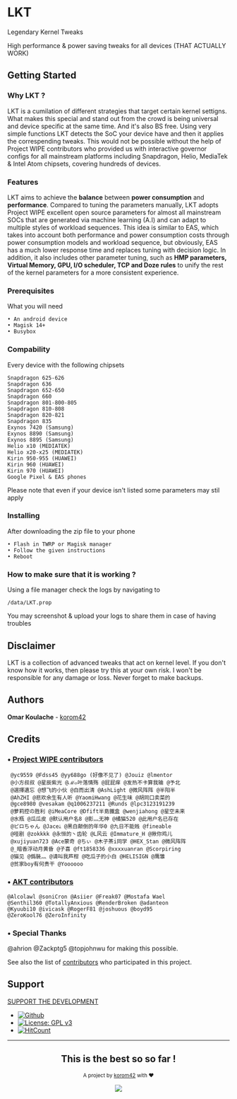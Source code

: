 # LKT

Legendary Kernel Tweaks

High performance & power saving tweaks for all devices (THAT ACTUALLY WORK)

## Getting Started
### Why LKT ?
LKT is a cumilation of different strategies that target certain kernel settigns. What makes this special and stand out from the crowd is being universal and device specific at the same time. And it's also BS free. Using very simple functions LKT detects the SoC your device have and then it applies the correspending tweaks. This would not be possible without the help of Project WIPE contributors who provided us with interactive governor configs for all mainstream platforms including Snapdragon, Helio, MediaTek & Intel Atom chipsets, covering hundreds of devices.

### Features
LKT aims to achieve the **balance** between **power consumption** and **performance**.
Compared to tuning the parameters manually, LKT adopts Project WIPE excellent open source parameters for almost all mainstream SOCs that are generated via machine learning (A.I) and can adapt to multiple styles of workload sequences. This idea is similar to EAS, which takes into account both performance and power consumption costs through power consumption models and workload sequence, but obviously, EAS has a much lower response time and replaces tuning with decision logic. In addition, it also includes other parameter tuning, such as **HMP parameters, Virtual Memory, GPU, I/O scheduler, TCP and Doze rules** to unify the rest of the kernel parameters for a more consistent experience.

### Prerequisites

What you will need 

```
• An android device
• Magisk 14+
• Busybox
```

### Compability

Every device with the following chipsets
```
Snapdragon 625-626
Snapdragon 636
Snapdragon 652-650
Snapdragon 660
Snapdragon 801-800-805
Snapdragon 810-808
Snapdragon 820-821
Snapdragon 835
Exynos 7420 (Samsung)
Exynos 8890 (Samsung)
Exynos 8895 (Samsung)
Helio x10 (MEDIATEK)
Helio x20-x25 (MEDIATEK)
Kirin 950-955 (HUAWEI)
Kirin 960 (HUAWEI)
Kirin 970 (HUAWEI)
Google Pixel & EAS phones
```
Please note that even if your device isn't listed some parameters may stil apply

### Installing

After downloading the zip file to your phone

```
• Flash in TWRP or Magisk manager
• Follow the given instructions
• Reboot
```

### How to make sure that it is working ?
Using a file manager check the logs by navigating to
```
/data/LKT.prop
```
You may screenshot & upload your logs to share them in case of having troubles

## Disclaimer
LKT is a collection of advanced tweaks that act on kernel level. If you don't know how it works, then please try this at your own risk. I won't be responsible for any damage or loss. Never forget to make backups.

## Authors

**Omar Koulache** - [korom42](https://github.com/korom42)

## Credits
### • [Project WIPE contributors](https://github.com/yc9559/cpufreq-interactive-opt/tree/master/project/20180603-2) 
```
 @yc9559 @Fdss45 @yy688go (好像不见了) @Jouiz @lmentor
 @小方叔叔 @星辰紫光 @ℳ๓叶落情殇 @屁屁痒 @发热不卡算我输 @予北 
 @選擇遺忘 @想飞的小伙 @白而出清 @AshLight @微风阵阵 @半阳半
 @AhZHI @悲欢余生有人听 @YaomiHwang @花生味 @胡同口卖菜的
 @gce8980 @vesakam @q1006237211 @Runds @lpc3123191239 
 @萝莉控の胜利 @iMeaCore @Dfift半島鐵盒 @wenjiahong @星空未来
 @水瓶 @瓜瓜皮 @默认用户名8 @影灬无神 @橘猫520 @此用户名已存在
 @ピロちゃん @Jaceﮥ @黑白颠倒的年华0 @九日不能贱 @fineable
 @哑剧 @zokkkk @永恒的丶齿轮 @L风云 @Immature_H @揪你鸡儿
 @xujiyuan723 @Ace蒙奇 @ちぃ @木子茶i同学 @HEX_Stan @微风阵阵
 @_暗香浮动月黄昏 @子喜 @ft1858336 @xxxxuanran @Scorpiring
 @猫见 @僞裝灬 @请叫我芦柑 @吃瓜子的小白 @HELISIGN @鹰雏
 @贫家boy有何贵干 @Yoooooo
```
### • [AKT contributors](https://github.com/mostafawael/OP5-AKT) 
```
@Alcolawl @soniCron @Asiier @Freak07 @Mostafa Wael 
@Senthil360 @TotallyAnxious @RenderBroken @adanteon  
@Kyuubi10 @ivicask @RogerF81 @joshuous @boyd95 
@ZeroKool76 @ZeroInfinity
```
### • Special Thanks
@ahrion @Zackptg5 @topjohnwu for making this possible.

See also the list of [contributors](https://github.com/korom42/LKT/contributors) who participated in this project.

## Support
[SUPPORT THE DEVELOPMENT](https://forum.xda-developers.com/apps/magisk/xz-lxt-1-0-insane-battery-life-12h-sot-t3700688)

* [![Github](https://img.shields.io/badge/Github-Source-black.svg)](https://github.com/korom42/LKT)
* [![License: GPL v3](https://img.shields.io/badge/License-GPLv3-blue.svg)](https://www.gnu.org/licenses/gpl-3.0)
* [![HitCount](http://hits.dwyl.io/Korom42/LKT.svg)](http://hits.dwyl.io/Korom42/LKT)

---
<div align="center">
  <h2>This is the best so so far !</h2>
</div>

<p align="center"><sub>A project by <a href="https://forum.xda-developers.com/member.php?u=5033594" target="_blank">korom42</a> with ❤<p>

<p align="center"><a href="https://saythanks.io/to/korom42" target="_blank"><img src="https://img.shields.io/badge/Say%20Thanks-!-1EAEDB.svg?longCache=true&style=flat-square"></a><p>
